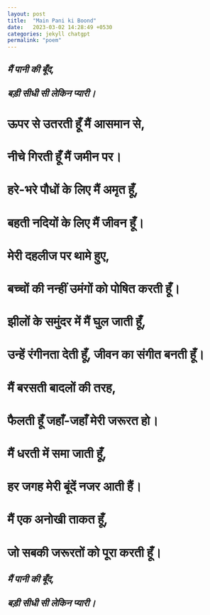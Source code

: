 ```yaml
---
layout: post
title:  "Main Pani ki Boond"
date:   2023-03-02 14:28:49 +0530
categories: jekyll chatgpt
permalink: "poem"
---
```


## *मैं पानी की बूँद,*

## *बड़ी सीधी सी लेकिन प्यारी।*

# ऊपर से उतरती हूँ मैं आसमान से,

# नीचे गिरती हूँ मैं जमीन पर।

# हरे-भरे पौधों के लिए मैं अमृत हूँ,

# बहती नदियों के लिए मैं जीवन हूँ।

# मेरी दहलीज पर थामे हुए,

# बच्चों की नन्हीं उमंगों को पोषित करती हूँ।

# झीलों के समुंदर में मैं घुल जाती हूँ,

# उन्हें रंगीनता देती हूँ, जीवन का संगीत बनती हूँ।

# मैं बरसती बादलों की तरह,

# फैलती हूँ जहाँ-जहाँ मेरी जरूरत हो।

# मैं धरती में समा जाती हूँ,

# हर जगह मेरी बूंदें नजर आती हैं।

# मैं एक अनोखी ताकत हूँ,

# जो सबकी जरूरतों को पूरा करती हूँ।

## *मैं पानी की बूँद,*

## *बड़ी सीधी सी लेकिन प्यारी।*